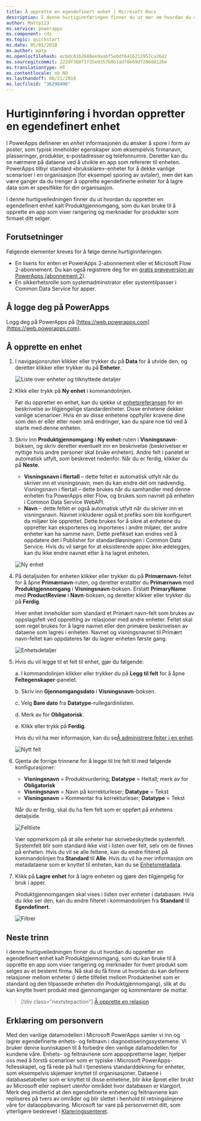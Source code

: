 ```yaml
---
title: Å opprette en egendefinert enhet | Microsoft Docs
description: I denne hurtiginnføringen finner du ut mer om hvordan du oppretter en egendefinert enhet i PowerApps.
author: Mattp123
ms.service: powerapps
ms.component: cds
ms.topic: quickstart
ms.date: 05/01/2018
ms.author: matp
ms.openlocfilehash: ecbdc81b2688ee9aabf5e0df6416212957ca2642
ms.sourcegitcommit: 222df368f1f35e9357b0b1adf0e69d7206d8126e
ms.translationtype: HT
ms.contentlocale: nb-NO
ms.lasthandoff: 06/21/2018
ms.locfileid: "36298496"
---
```

# <a name="quickstart-create-a-custom-entity"></a>Hurtiginnføring i hvordan oppretter en egendefinert enhet
I PowerApps definerer en *enhet* informasjonen du ønsker å spore i form av poster, som typisk inneholder egenskaper som eksempelvis firmanavn, plasseringer, produkter, e-postadresser og telefonnumre. Deretter kan du se nærmere på dataene ved å utvikle en app som refererer til enheten. PowerApps tilbyr standard «bruksklare»-enheter for å dekke vanlige scenarioer i en organisasjon (for eksempel sporing av avtaler), men det kan være ganger da du trenger å opprette egendefinerte enheter for å lagre data som er spesifikke for din organisasjon.

I denne hurtigveiledningen finner du ut hvordan du oppretter en egendefinert enhet kalt Produktgjennomgang, som du kan bruke til å opprette en app som viser rangering og merknader for produkter som firmaet ditt selger.

## <a name="prerequisites"></a>Forutsetninger
Følgende elementer kreves for å følge denne hurtiginnføringen:
* En lisens for enten et PowerApps 2-abonnement eller et Microsoft Flow 2-abonnement. Du kan også registrere deg for en [gratis prøveversjon av PowerApps (abonnement 2)](https://web.powerapps.com/signup?redirect=marketing&email=).
* En sikkerhetsrolle som systemadminstrator eller systemtilpasser i Common Data Service for apper.

## <a name="sign-in-to-powerapps"></a>Å logge deg på PowerApps
Logg deg på PowerApps på [https://web.powerapps.com](https://web.powerapps.com).

## <a name="create-an-entity"></a>Å opprette en enhet
1. I navigasjonsruten klikker eller trykker du på **Data** for å utvide den, og deretter klikker eller trykker du på **Enheter**.

    ![Liste over enheter og tilknyttede detaljer](./media/data-platform-cds-create-entity/entitylist.png "Enhetsliste")

2. Klikk eller trykk på **Ny enhet** i kommandolinjen.

    Før du oppretter en enhet, kan du sjekke ut [enhetsreferansen](../../developer/common-data-service/reference/about-entity-reference.md) for en beskrivelse av tilgjengelige standardenheter. Disse enhetene dekker vanlige scenarioer. Hvis én av disse enhetene oppfyller kravene dine som den er eller etter noen små endringer, kan du spare noe tid ved å starte med denne enheten. 

3. Skriv inn **Produktgjennomgang** i **Ny enhet**-ruten i **Visningsnavn**-boksen, og skriv deretter eventuelt inn en beskrivelse (beskrivelser er nyttige hvis andre personer skal bruke enheten). Andre felt i panelet er automatisk utfylt, som beskrevet nedenfor. Når du er ferdig, klikker du på **Neste**.

    * **Visningsnavn i flertall** – dette feltet er automatisk utfylt når du skriver inn et visningsnavn, men du kan endre det om nødvendig. Visningsnavn i flertall – dette brukes når du samhandler med denne enheten fra PowerApps eller Flow, og brukes som navnet på enheten i Common Data Service WebAPI.
    * **Navn** – dette feltet er også automatisk utfylt når du skriver inn et visningsnavn. Navnet inkluderer også et prefiks som ble konfigurert da miljøer ble opprettet. Dette brukes for å sikre at enhetene du oppretter kan eksporteres og importeres i andre miljøer, der andre enheter kan ha samme navn. Dette prefikset kan endres ved å oppdatere det i Publisher for standardløsningen i Common Data Service. Hvis du vil sørge for at eksisterende apper ikke ødelegges, kan du ikke endre navnet etter å ha lagret enheten.
     
    ![Ny enhet](./media/data-platform-cds-create-entity/newentitypanel.png "Nytt enhetspanel")

4. På detaljsiden for enheten klikker eller trykker du på **Primærnavn**-feltet for å åpne **Primærnavn**-ruten, og deretter erstatter du **Primærnavn** med **Produktgjennomgang** i **Visningsnavn**-boksen. Erstatt **PrimaryName** med **ProductReview** i **Navn**-boksen, og deretter klikker eller trykker du på **Ferdig**.
 
    Hver enhet inneholder som standard et Primært navn-felt som brukes av oppslagsfelt ved oppretting av relasjoner med andre enheter. Feltet skal som regel brukes for å lagre navnet eller den primære beskrivelsen av dataene som lagres i enheten. Navnet og visningsnavnet til Primært navn-feltet kan oppdateres før du lagrer enheten første gang.

    ![Enhetsdetaljer](./media/data-platform-cds-create-entity/newentitydetails.png "Nye enhetsdetaljer")

5. Hvis du vil legge til et felt til enhet, gjør du følgende:
 
    a. I kommandolinjen klikker eller trykker du på **Legg til felt** for å åpne **Feltegenskaper**-panelet.

    b. Skriv inn **Gjennomgangsdato** i **Visningsnavn**-boksen.

    c. Velg **Bare dato** fra **Datatype**-rullegardinlisten.

    d. Merk av for **Obligatorisk**.
    
    e. Klikk eller trykk på **Ferdig**.
     
    Hvis du vil ha mer informasjon, kan du se[Å administrere felter i en enhet](data-platform-manage-fields.md).

    ![Nytt felt](./media/data-platform-cds-create-entity/newfieldpanel-2.png "Nytt felt-panel")

6. Gjenta de forrige trinnene for å legge til tre felt til med følgende konfigurasjoner:
    * **Visningsnavn** = Produktvurdering; **Datatype** = Heltall; merk av for **Obligatorisk**
    * **Visningsnavn** = Navn på korrekturleser; **Datatype** = Tekst
    * **Visningsnavn** = Kommentar fra korrekturleser; **Datatype** = Tekst

    Når du er ferdig, skal du ha fem felt som er oppført på enhetens detaljside.

    ![Feltliste](./media/data-platform-cds-create-entity/addedfields.png "liste over felt")

    Vær oppmerksom på at alle enheter har skrivebeskyttede systemfelt. Systemfelt blir som standard ikke vist i listen over felt, selv om de finnes på enheten. Hvis du vil se alle feltene, kan du endre filteret på kommandolinjen fra **Standard** til **Alle**. Hvis du vil ha mer informasjon om metadataene som er knyttet til enheten, kan du se [Enhetsmetadata](../../developer/common-data-service/entity-metadata.md).

7. Klikk på **Lagre enhet** for å lagre enheten og gjøre den tilgjengelig for bruk i apper.

    Produktgjennomgangen skal vises i listen over enheter i databasen. Hvis du ikke ser den, kan du endre filteret i kommandolinjen fra **Standard** til **Egendefinert**.

    ![Filtrer](./media/data-platform-cds-create-entity/filter.png "Filtrer utvalg")

## <a name="next-steps"></a>Neste trinn
I denne hurtigveiledningen finner du ut hvordan du oppretter en egendefinert enhet kalt Produktgjennomgang, som du kan bruke til å opprette en app som viser rangering og merknader for hvert produkt som selges av et bestemt firma. Nå skal du få finne ut hvordan du kan definere relasjoner mellom enheter (i dette tilfellet mellom Produktenhet som er standard og den tilpassede enheten din Produktgjennomgang), slik at du kan knytte hvert produkt med gjennomganger og kommentarer de mottar.

> [!div class="nextstepaction"]
> [Å opprette en relasjon](data-platform-entity-lookup.md)

## <a name="privacy-notice"></a>Erklæring om personvern
Med den vanlige datamodellen i Microsoft PowerApps samler vi inn og lagrer egendefinerte enhets- og feltnavn i diagnostiseringssystemene. Vi bruker denne kunnskapen til å forbedre den vanlige datamodellen for kundene våre. Enhets- og feltnavnene som appoppretterne lager, hjelper oss med å forstå scenarioer som er typiske i Microsoft PowerApps-fellesskapet, og få rede på hull i tjenestens standarddekning for enheter, som eksempelvis skjemaer knyttet til organisasjoner. Dataene i databasetabeller som er knyttet til disse enhetene, blir ikke åpnet eller brukt av Microsoft eller replisert utenfor området hvor databasen er klargjort. Merk deg imidlertid at den egendefinerte enheten og feltnavnene kan repliseres på tvers av områder og blir slettet i henhold til retningslinjene våre for dataoppbevaring. Microsoft tar vare på personvernet ditt, som ytterligere beskrevet i [Klareringssenteret](https://www.microsoft.com/trustcenter/Privacy/default.aspx).
